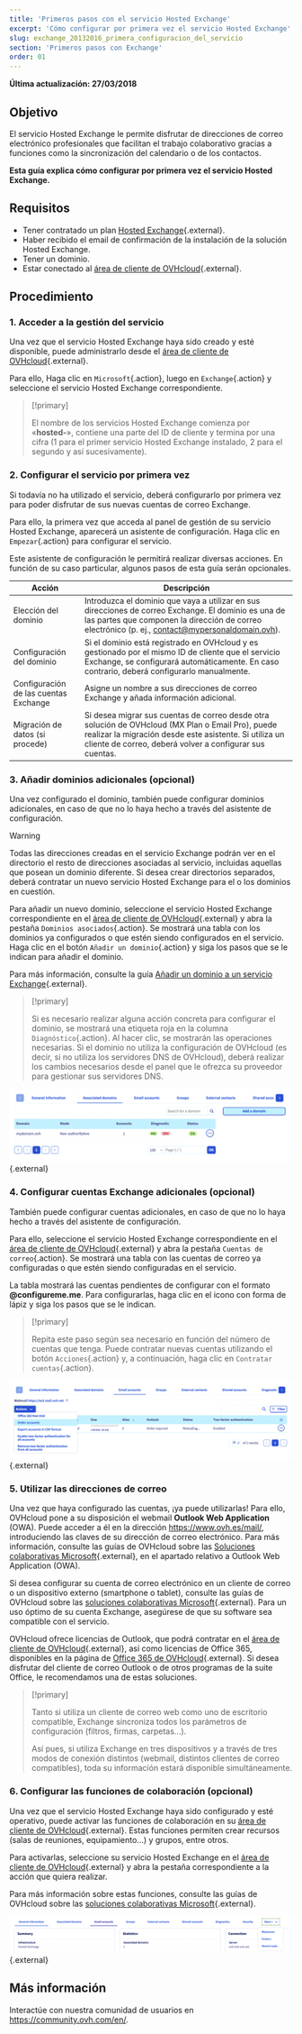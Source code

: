 ```yaml
---
title: 'Primeros pasos con el servicio Hosted Exchange'
excerpt: 'Cómo configurar por primera vez el servicio Hosted Exchange'
slug: exchange_20132016_primera_configuracion_del_servicio
section: 'Primeros pasos con Exchange'
order: 01
---
```


**Última actualización: 27/03/2018**

## Objetivo

El servicio Hosted Exchange le permite disfrutar de direcciones de correo electrónico profesionales que facilitan el trabajo colaborativo gracias a funciones como la sincronización del calendario o de los contactos.

**Esta guía explica cómo configurar por primera vez el servicio Hosted Exchange.**

## Requisitos

- Tener contratado un plan [Hosted Exchange](https://www.ovhcloud.com/es-es/emails/hosted-exchange/){.external}.
- Haber recibido el email de confirmación de la instalación de la solución Hosted Exchange.
- Tener un dominio.
- Estar conectado al [área de cliente de OVHcloud](https://ovh.com/auth?action=gotomanager){.external}.

## Procedimiento

### 1. Acceder a la gestión del servicio

Una vez que el servicio Hosted Exchange haya sido creado y esté disponible, puede administrarlo desde el [área de cliente de OVHcloud](https://ovh.com/auth?action=gotomanager){.external}.

Para ello, Haga clic en `Microsoft`{.action}, luego en `Exchange`{.action} y seleccione el servicio Hosted Exchange correspondiente.

> [!primary]
>
> El nombre de los servicios Hosted Exchange comienza por «**hosted-**», contiene una parte del ID de cliente y termina por una cifra (1 para el primer servicio Hosted Exchange instalado, 2 para el segundo y así sucesivamente).
>

### 2. Configurar el servicio por primera vez

Si todavía no ha utilizado el servicio, deberá configurarlo por primera vez para poder disfrutar de sus nuevas cuentas de correo Exchange.

Para ello, la primera vez que acceda al panel de gestión de su servicio Hosted Exchange, aparecerá un asistente de configuración. Haga clic en `Empezar`{.action} para configurar el servicio.

Este asistente de configuración le permitirá realizar diversas acciones. En función de su caso particular, algunos pasos de esta guía serán opcionales.

|Acción|Descripción|
|---|---|
|Elección del dominio|Introduzca el dominio que vaya a utilizar en sus direcciones de correo Exchange. El dominio es una de las partes que componen la dirección de correo electrónico (p. ej., contact@mypersonaldomain.ovh).|
|Configuración del dominio|Si el dominio está registrado en OVHcloud y es gestionado por el mismo ID de cliente que el servicio Exchange, se configurará automáticamente. En caso contrario, deberá configurarlo manualmente.|
|Configuración de las cuentas Exchange|Asigne un nombre a sus direcciones de correo Exchange y añada información adicional.|
|Migración de datos (si procede)|Si desea migrar sus cuentas de correo desde otra solución de OVHcloud (MX Plan o Email Pro), puede realizar la migración desde este asistente. Si utiliza un cliente de correo, deberá volver a configurar sus cuentas.|

### 3. Añadir dominios adicionales (opcional)

Una vez configurado el dominio, también puede configurar dominios adicionales, en caso de que no lo haya hecho a través del asistente de configuración.

> [!warning]
>
> Todas las direcciones creadas en el servicio Exchange podrán ver en el directorio el resto de direcciones asociadas al servicio, incluidas aquellas que posean un dominio diferente. Si desea crear directorios separados, deberá contratar un nuevo servicio Hosted Exchange para el o los dominios en cuestión.
>

Para añadir un nuevo dominio, seleccione el servicio Hosted Exchange correspondiente en el [área de cliente de OVHcloud](https://ovh.com/auth?action=gotomanager){.external} y abra la pestaña `Dominios asociados`{.action}. Se mostrará una tabla con los dominios ya configurados o que estén siendo configurados en el servicio. Haga clic en el botón `Añadir un dominio`{.action} y siga los pasos que se le indican para añadir el dominio. 

Para más información, consulte la guía [Añadir un dominio a un servicio Exchange](https://docs.ovh.com/es/microsoft-collaborative-solutions/anadir-dominio-exchange/){.external}.

> [!primary]
>
> Si es necesario realizar alguna acción concreta para configurar el dominio, se mostrará una etiqueta roja en la columna `Diagnóstico`{.action}. Al hacer clic, se mostrarán las operaciones necesarias. Si el dominio no utiliza la configuración de OVHcloud (es decir, si no utiliza los servidores DNS de OVHcloud), deberá realizar los cambios necesarios desde el panel que le ofrezca su proveedor para gestionar sus servidores DNS. 
>

![Añadir un dominio](images/first-steps-hosted-exchange-add-domain.png){.external}


### 4. Configurar cuentas Exchange adicionales (opcional)

También puede configurar cuentas adicionales, en caso de que no lo haya hecho a través del asistente de configuración.

Para ello, seleccione el servicio Hosted Exchange correspondiente en el [área de cliente de OVHcloud](https://ovh.com/auth?action=gotomanager){.external} y abra la pestaña `Cuentas de correo`{.action}. Se mostrará una tabla con las cuentas de correo ya configuradas o que estén siendo configuradas en el servicio.

La tabla mostrará las cuentas pendientes de configurar con el formato **@configureme.me**. Para configurarlas, haga clic en el icono con forma de lápiz y siga los pasos que se le indican.

> [!primary]
>
> Repita este paso según sea necesario en función del número de cuentas que tenga. Puede contratar nuevas cuentas utilizando el botón `Acciones`{.action} y, a continuación, haga clic en `Contratar cuentas`{.action}.
>

![Añadir una cuenta de correo](images/first-steps-hosted-exchange-add-account.png){.external}

### 5. Utilizar las direcciones de correo

Una vez que haya configurado las cuentas, ¡ya puede utilizarlas! Para ello, OVHcloud pone a su disposición el webmail **Outlook Web Application** (OWA). Puede acceder a él en la dirección <https://www.ovh.es/mail/>, introduciendo las claves de su dirección de correo electrónico. Para más información, consulte las guías de OVHcloud sobre las [Soluciones colaborativas Microsoft](https://docs.ovh.com/es/microsoft-collaborative-solutions/){.external}, en el apartado relativo a Outlook Web Application (OWA).

Si desea configurar su cuenta de correo electrónico en un cliente de correo o un dispositivo externo (smartphone o tablet), consulte las guías de OVHcloud sobre las [soluciones colaborativas Microsoft](https://docs.ovh.com/es/microsoft-collaborative-solutions/){.external}. Para un uso óptimo de su cuenta Exchange, asegúrese de que su software sea compatible con el servicio.

OVHcloud ofrece licencias de Outlook, que podrá contratar en el [área de cliente de OVHcloud](https://ovh.com/auth?action=gotomanager){.external}, así como licencias de Office 365, disponibles en la página de [Office 365 de OVHcloud](https://www.ovhcloud.com/es-es/collaborative-tools/microsoft-365/){.external}. Si desea disfrutar del cliente de correo Outlook o de otros programas de la suite Office, le recomendamos una de estas soluciones.

> [!primary]
>
> Tanto si utiliza un cliente de correo web como uno de escritorio compatible, Exchange sincroniza todos los parámetros de configuración (filtros, firmas, carpetas...).
> 
> Así pues, si utiliza Exchange en tres dispositivos y a través de tres modos de conexión distintos (webmail, distintos clientes de correo compatibles), toda su información estará disponible simultáneamente.
>

### 6. Configurar las funciones de colaboración (opcional)

Una vez que el servicio Hosted Exchange haya sido configurado y esté operativo, puede activar las funciones de colaboración en su [área de cliente de OVHcloud](https://ovh.com/auth?action=gotomanager){.external}. Estas funciones permiten crear recursos (salas de reuniones, equipamiento...) y grupos, entre otros. 

Para activarlas, seleccione su servicio Hosted Exchange en el [área de cliente de OVHcloud](https://ovh.com/auth?action=gotomanager){.external} y abra la pestaña correspondiente a la acción que quiera realizar.

Para más información sobre estas funciones, consulte las guías de OVHcloud sobre las [soluciones colaborativas Microsoft](https://docs.ovh.com/es/microsoft-collaborative-solutions/){.external}.

![Funciones colaborativas](images/first-steps-hosted-exchange-intro-to-functions.png){.external}

## Más información

Interactúe con nuestra comunidad de usuarios en <https://community.ovh.com/en/>.